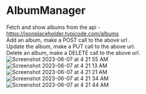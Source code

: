 # AlbumManager
Fetch and show albums from the api - https://jsonplaceholder.typicode.com/albums <br />Add an album, make a POST call to the above url . <br />Update the album, make a PUT call to the above url. <br /> Delete an album, make a DELETE call to the above url. 
<br />![Screenshot 2023-06-07 at 4 21 55 AM](https://github.com/Tarinajayant/AlbumManager/assets/134158652/dd5f811a-b352-4f3a-b230-fee4369632ba)
<br />![Screenshot 2023-06-07 at 4 21 13 AM](https://github.com/Tarinajayant/AlbumManager/assets/134158652/7b20f87f-9694-4154-bab7-295f697087ad)
<br />![Screenshot 2023-06-07 at 4 21 21 AM](https://github.com/Tarinajayant/AlbumManager/assets/134158652/6014c9f2-bb76-4555-ad33-4eba464b9b56)
<br />![Screenshot 2023-06-07 at 4 21 34 AM](https://github.com/Tarinajayant/AlbumManager/assets/134158652/8bfa1438-9548-42a2-8664-caec34a3c94f)
<br />![Screenshot 2023-06-07 at 4 21 44 AM](https://github.com/Tarinajayant/AlbumManager/assets/134158652/3d9ad946-3b39-470a-b8aa-e8af916ed65f)


